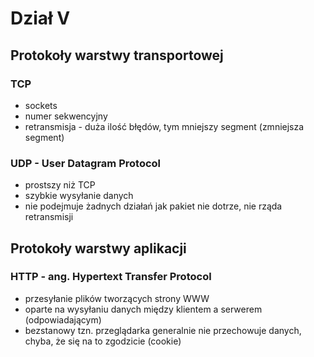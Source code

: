 # Dział V
## Protokoły warstwy transportowej
### TCP
- sockets
- numer sekwencyjny
- retransmisja - duża ilość błędów, tym mniejszy segment (zmniejsza segment)
### UDP - User Datagram Protocol
- prostszy niż TCP
- szybkie wysyłanie danych
- nie podejmuje żadnych działań jak pakiet nie dotrze, nie rząda retransmisji

## Protokoły warstwy aplikacji
### HTTP - ang. Hypertext Transfer Protocol
- przesyłanie plików tworzących strony WWW
- oparte na wysyłaniu danych między klientem a serwerem (odpowiadającym)
- bezstanowy tzn. przeglądarka generalnie nie przechowuje danych, chyba, że się na to zgodzicie (cookie)
